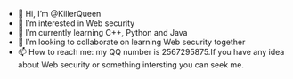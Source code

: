 - 👋 Hi, I’m @KillerQueen
- 👀 I’m interested in Web security
- 🌱 I’m currently learning C++, Python and Java
- 💞️ I’m looking to collaborate on learning Web security together
- 📫 How to reach me: my QQ number is 2567295875.If you have any idea about Web security or something intersting you can seek me.

<!---
ZhuWanghui/ZhuWanghui is a ✨ special ✨ repository because its `README.md` (this file) appears on your GitHub profile.
You can click the Preview link to take a look at your changes.
--->
